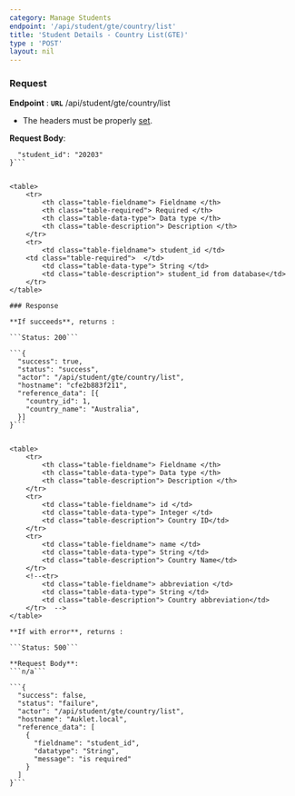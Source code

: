 ```yaml
---
category: Manage Students
endpoint: '/api/student/gte/country/list'
title: 'Student Details - Country List(GTE)'
type : 'POST'
layout: nil
---
```


### Request

**Endpoint** : **`URL`** /api/student/gte/country/list
* The headers must be properly [set](#/Info-setting-headers).

**Request Body**: 
```{
  "student_id": "20203"
}```


<table>
	<tr>
		<th class="table-fieldname"> Fieldname </th>
		<th class="table-required"> Required </th>    
		<th class="table-data-type"> Data type </th>
		<th class="table-description"> Description </th>
	</tr>
	<tr>
		<td class="table-fieldname"> student_id </td>
    <td class="table-required">  </td>
		<td class="table-data-type"> String </td>
		<td class="table-description"> student_id from database</td>
	</tr>   
</table>

### Response

**If succeeds**, returns : 

```Status: 200```

```{
  "success": true,
  "status": "success",
  "actor": "/api/student/gte/country/list",
  "hostname": "cfe2b883f211",
  "reference_data": [{
    "country_id": 1,
    "country_name": "Australia",
  }]
}```


<table>
	<tr>
		<th class="table-fieldname"> Fieldname </th>
		<th class="table-data-type"> Data type </th>
		<th class="table-description"> Description </th>
	</tr>
	<tr>
		<td class="table-fieldname"> id </td>
		<td class="table-data-type"> Integer </td>
		<td class="table-description"> Country ID</td>
	</tr>  
	<tr>
		<td class="table-fieldname"> name </td>
		<td class="table-data-type"> String </td>
		<td class="table-description"> Country Name</td>
	</tr>  
	<!--<tr>
		<td class="table-fieldname"> abbreviation </td>
		<td class="table-data-type"> String </td>
		<td class="table-description"> Country abbreviation</td>
	</tr>  -->
</table>

**If with error**, returns : 

```Status: 500```

**Request Body**: 
```n/a```

```{
  "success": false,
  "status": "failure",
  "actor": "/api/student/gte/country/list",
  "hostname": "Auklet.local",
  "reference_data": [
    {
      "fieldname": "student_id",
      "datatype": "String",
      "message": "is required"
    }
  ]
}```